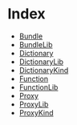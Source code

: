 # Index

<!-- START_INDEX -->
- [Bundle](./Bundle.sol/struct.Bundle.md)
- [BundleLib](./Bundle.sol/library.BundleLib.md)
- [Dictionary](./Dictionary.sol/struct.Dictionary.md)
- [DictionaryLib](./Dictionary.sol/library.DictionaryLib.md)
- [DictionaryKind](./Dictionary.sol/enum.DictionaryKind.md)
- [Function](./Function.sol/struct.Function.md)
- [FunctionLib](./Function.sol/library.FunctionLib.md)
- [Proxy](./Proxy.sol/struct.Proxy.md)
- [ProxyLib](./Proxy.sol/library.ProxyLib.md)
- [ProxyKind](./Proxy.sol/enum.ProxyKind.md)

<!-- END_INDEX -->

